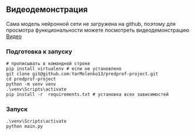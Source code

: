 ## Видеодемонстрация 
Сама модель нейронной сети не загружена на github, поэтому для просмотра функциональности можете посмотреть видеодемонстрацию \
[Видео](https://youtu.be/teUe7xEJavI)

### Подготовка к запуску

```
# прописывать в командной строке
pip install virtualenv # если не установлено
git clone git@github.com:YarMolenko13/predprof-project.git
cd predprof-project
python -m venv venv
.\venv\Scripts\activate
pip install -r  requirements.txt # установка всех зависимостей 
```

### Запуск

```
.\venv\Scripts\activate
python main.py 
```
